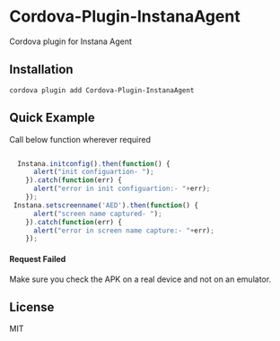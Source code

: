 # Cordova-Plugin-InstanaAgent

Cordova plugin for Instana Agent 

   

## Installation
    cordova plugin add Cordova-Plugin-InstanaAgent

## Quick Example

Call below function wherever required

```javascript

  Instana.initconfig().then(function() {
      alert("init configuartion- ");
    }).catch(function(err) {
      alert("error in init configuartion:- "+err);
    });
 Instana.setscreenname('AED').then(function() {
      alert("screen name captured- ");
    }).catch(function(err) {
      alert("error in screen name capture:- "+err);
    });
```

#### Request Failed

Make sure you check the APK on a real device and not on an emulator.


## License

MIT
